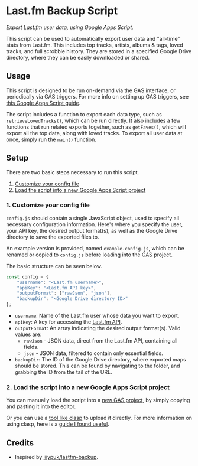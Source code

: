 # Last.fm Backup Script

*Export Last.fm user data, using Google Apps Script.*

This script can be used to automatically export user data and "all-time" stats
from Last.fm. This includes top tracks, artists, albums & tags, loved tracks,
and full scrobble history. They are stored in a specified Google Drive
directory, where they can be easily downloaded or shared.

## Usage

This script is designed to be run on-demand via the GAS interface, or
periodically via GAS triggers. For more info on setting up GAS triggers, see
[this Google Apps Script guide](https://developers.google.com/apps-script/guides/triggers).

The script includes a function to export each data type, such as
`retrieveLovedTracks()`, which can be run directly. It also includes a few
functions that run related exports together, such as `getFaves()`, which will
export all the top data, along with loved tracks. To export all user data at
once, simply run the `main()` function.

## Setup

There are two basic steps necessary to run this script.

1. [Customize your config file](#1.-Customize-your-config-file)
2. [Load the script into a new Google Apps Script project](#2.-Load-the-script-into-a-new-Google-Apps-Script-project)

### 1. Customize your config file

`config.js` should contain a single JavaScript object, used to specify all
necessary configuration information. Here's where you specify the user, your
API key, the desired output format(s), as well as the Google Drive directory
to save the exported files to.

An example version is provided, named `example.config.js`, which can be
renamed or copied to `config.js` before loading into the GAS project.

The basic structure can be seen below.

```js
const config = {
    "username": "<Last.fm username>",
    "apiKey": "<Last.fm API key>",
    "outputFormat": ["rawJson", "json"],
    "backupDir": "<Google Drive directory ID>"
};
```

- `username`: Name of the Last.fm user whose data you want to export.
- `apiKey`: A key for accessing the [Last.fm API](http://www.last.fm/api/account/create).
- `outputFormat`: An array indicating the desired output format(s).
    Valid values are:
    * `rawJson` - JSON data, direct from the Last.fm API, containing all
        fields.
    * `json` - JSON data, filtered to contain only essential fields.
- `backupDir`: The ID of the Google Drive directory, where exported maps
    should be stored. This can be found by navigating to the folder, and
    grabbing the ID from the tail of the URL.

### 2. Load the script into a new Google Apps Script project

You can manually load the script into a
[new GAS project](https://www.google.com/script/start/),
by simply copying and pasting it into the editor.

Or you can use a
[tool like clasp](https://developers.google.com/apps-script/guides/clasp)
to upload it directly. For more information on using clasp, here is a
[guide I found useful](https://github.com/gscharf94/Clasp-Basics-for-Reddit).

## Credits

- Inspired by [iiiypuk/lastfm-backup](https://github.com/iiiypuk/lastfm-backup).